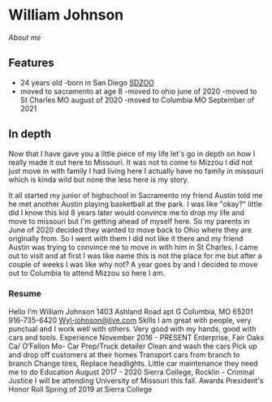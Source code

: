 #  William Johnson
 
 _About me_
## Features 
 
- 24 years old
-born in San Diego [SDZOO](https://sandiegozoowildlifealliance.org/)
- moved to sacramento at age 8
-moved to ohio june of 2020
-moved to St Charles MO august of 2020
-moved to Columbia MO September of 2021 

<!DOCTYPE html>
<html>
<head>
<meta charset="UTF-8">
<title>Fizz Buzz</title>
<script>

function fizzbuzz() {
	var display = document.getElementById('display');
	var displayHTML = "";
	for (i = 0; i < 100; i++) {
		displayHTML += "<p>" + i + "</p>";
	}
	display.innerHTML = displayHTML;
}

</script>

</head>

<body onload="fizzbuzz()">
<div id="display">

</div>
</body>

</html>

## In depth 
Now that I have gave you a little piece of my life let's go in depth on how I really made it out here to Missouri. It was not to come to Mizzou I did not just move in with family I had living here I actually have no family in missouri which is kinda wild but none the less here is my story. 



It all started my junior of highschool in Sacramento my friend Austin told me he met another Austin playing basketball at the park. I was like "okay?" little did I know this kid 8 years later would convince me to drop my life and move to missouri but I'm getting ahead of myself here. So my parents in June of 2020 decided they wanted to move back to Ohio where they are originally from. So I went with them I did not like it there and my friend Austin was trying to convince me to move in with him in St Charles. I came out to visit and at first I was like name this is not the place for me but after a couple of weeks I was like why not? A year goes by and I decided to move out to Columbia to attend Mizzou so here I am. 
### Resume
Hello
I’m William Johnson
1403 Ashland Road apt G
Columbia, MO 65201
916-735-6420
Wyl-johnson@live.com
Skills
I am great with people, very punctual and I work well with others. Very good with my hands, good with cars and tools.
Experience
November 2016 - PRESENT
Enterprise, Fair Oaks Ca/ O’Fallon Mo- Car Prep/Truck detailer
Clean and wash the cars 
Pick up and drop off customers at their homes
Transport cars from branch to branch
Change tires, Replace headlights. Little car maintenance they need me to do
Education
August  2017 - 2020 Sierra College, Rocklin - Criminal Justice
I will be attending University of Missouri this fall.
Awards
President's Honor Roll Spring of 2019 at Sierra College


